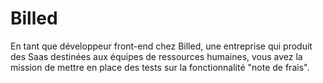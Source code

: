 # Billed

En tant que développeur front-end chez Billed, une entreprise qui produit des Saas destinées aux équipes de ressources humaines, vous avez la mission de mettre en place des tests
sur la fonctionnalité "note de frais".
